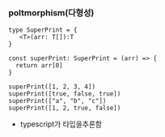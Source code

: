 ### poltmorphism(다형성)
```
type SuperPrint = {
   <T>(arr: T[]):T
}

const superPrint: SuperPrint = (arr) => {
  return arr[0]
}

superPrint([1, 2, 3, 4])
superPrint([true, false, true])
superPrint(["a", "b", "c"])
superPrint([1, 2, true, false])
```
+ typescript가 타입을추론함
